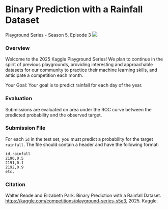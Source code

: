 # Binary Prediction with a Rainfall Dataset
Playground Series - Season 5, Episode 3
![](https://www.kaggle.com/competitions/91714/images/header)

### Overview
Welcome to the 2025 Kaggle Playground Series! We plan to continue in the spirit of previous playgrounds, providing interesting and approachable datasets for our community to practice their machine learning skills, and anticipate a competition each month.

Your Goal: Your goal is to predict rainfall for each day of the year.

### Evaluation
Submissions are evaluated on area under the ROC curve between the predicted probability and the observed target.

### Submission File
For each `id` in the test set, you must predict a probability for the target `rainfall`. The file should contain a header and have the following format:

```
id,rainfall
2190,0.5
2191,0.1
2192,0.9
etc.
```

### Citation
Walter Reade and Elizabeth Park. Binary Prediction with a Rainfall Dataset. https://kaggle.com/competitions/playground-series-s5e3, 2025. Kaggle.